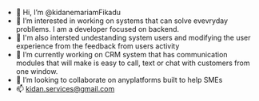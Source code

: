 - 👋 Hi, I’m @kidanemariamFikadu
- 👀 I’m interested in working on systems that can solve evevryday probllems. I am a developer focused on backend. 
- 👀 I'm also intersted undestanding system users and modifying the user experience from the feedback from users activity
- 🌱 I’m currently working on CRM system that has communication modules that will make is easy to call, text or chat with customers from one window. 
- 💞️ I’m looking to collaborate on anyplatforms built to help SMEs
- 📫 kidan.services@gmail.com

<!---
kidanemariamFikadu/kidanemariamFikadu is a ✨ special ✨ repository because its `README.md` (this file) appears on your GitHub profile.
You can click the Preview link to take a look at your changes.
--->
